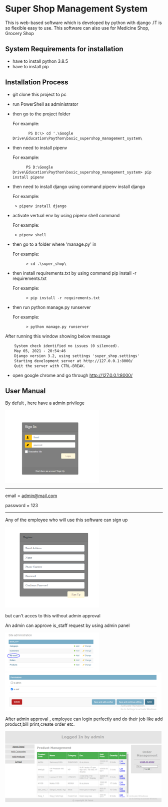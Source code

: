 # Super Shop Management System

This is web-based software which is developed by python with django .IT is so flexible easy to use.  This software can also use for Medicine Shop, Grocery Shop

## System Requirements for installation 
- have to install python 3.8.5
- have to install pip

## Installation Process
-  git clone this project to pc 
- run PowerShell as administrator
- then go to the project folder 

  For example:


             PS D:\> cd '.\Google Drive\Education\Paython\basic_supershop_management_system\

           

- then need to install pipenv
   

    For example:


            PS D:\Google Drive\Education\Paython\basic_supershop_management_system> pip install pipenv

            

       
                  
                   


- then need to install django using command pipenv install django


   For example:
             
        
       > pipenv install django


- activate vertual env by using pipenv shell command 

      
    For example:
             
        
       > pipenv shell

- then go to a folder where 'manage.py' in
   

    For example:
             
        
            > cd .\super_shop\
  
- then install requirements.txt by using command pip install -r requirements.txt


    For example:
             
        
            > pip install -r requirements.txt


- then run python manage.py runserver 


    For example:
             
        
            > python manage.py runserver
After running this window showing below message 

        System check identified no issues (0 silenced).
        May 05, 2021 - 20:54:46
        Django version 3.2, using settings 'super_shop.settings'
        Starting development server at http://127.0.0.1:8000/
        Quit the server with CTRL-BREAK.


- open google chrome and go through http://127.0.0.1:8000/






## User Manual
By defult , here have a admin privilege

<img src="static\img\login panel.PNG" width='300'>

*********************
email    =  admin@mail.com


password = 123


************************

Any of the employee who will use this software can sign up




<img src="static\img\Signup.PNG" width='300'>




but can't acces to this without admin approval 

An admin can approve is_staff request by using admin panel





<img src="static\img\panel.PNG" width='300'>

<img src="static\img\permission.PNG" width='500'>



After admin approval , employee can login perfectly and do their job like add product,bill print,create order etc.




<img src="static\img\admin panel.PNG" width='500'>